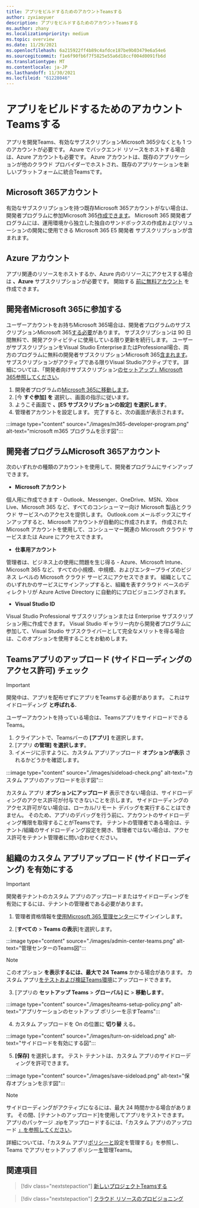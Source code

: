 ```yaml
---
title: アプリをビルドするためのアカウントTeamsする
author: zyxiaoyuer
description: アプリをビルドするためのアカウントTeamsする
ms.author: zhany
ms.localizationpriority: medium
ms.topic: overview
ms.date: 11/29/2021
ms.openlocfilehash: 6a215922ff4b89c4afdce187be9b03479e6a54e6
ms.sourcegitcommit: f1e6f90fb6f7f5825e55a6d18ccf004d0091fb6d
ms.translationtype: MT
ms.contentlocale: ja-JP
ms.lasthandoff: 11/30/2021
ms.locfileid: "61228046"
---
```

# <a name="prepare-accounts-to-build-teams-apps"></a>アプリをビルドするためのアカウントTeamsする

アプリを開発Teams、有効なサブスクリプションMicrosoft 365少なくとも 1 つのアカウントが必要です。 Azure でバックエンド リソースをホストする場合は、Azure アカウントも必要です。 Azure アカウントは、既存のアプリケーションが他のクラウド プロバイダーでホストされ、既存のアプリケーションを新しいプラットフォームに統合Teamsです。

## <a name="microsoft-365-account"></a>Microsoft 365アカウント

有効なサブスクリプションを持つ既存Microsoft 365アカウントがない場合は、開発者プログラムに参加Microsoft 365[作成できます](https://developer.microsoft.com/microsoft-365/dev-program)。 Microsoft 365 開発者プログラムには、運用環境から独立した独自のサンドボックスの作成およびソリューションの開発に使用できる Microsoft 365 E5 開発者 サブスクリプションが含まれます。

## <a name="azure-account"></a>Azure アカウント

アプリ関連のリソースをホストするか、Azure 内のリソースにアクセスする場合は **、Azure** サブスクリプションが必要です。 開始する [前に無料アカウント](https://azure.microsoft.com/free/) を作成できます。

## <a name="join-microsoft-365-developer-program"></a>開発者Microsoft 365に参加する 

ユーザーアカウントをお持ちMicrosoft 365場合は、開発者プログラムのサブスクリプションMicrosoft 365[する必要](https://developer.microsoft.com/microsoft-365/dev-program)があります。 サブスクリプションは 90 日間無料で、開発アクティビティに使用している限り更新を続行します。 ユーザーがサブスクリプションをVisual Studio EnterpriseまたはProfessional場合、両方のプログラムに無料の開発者サブスクリプションMicrosoft 365[含まれます](https://aka.ms/MyVisualStudioBenefits)。 サブスクリプションがアクティブである限りVisual Studioアクティブです。 詳細については、「開発者向けサブスクリプション[のセットアップ」Microsoft 365参照してください](https://developer.microsoft.com/microsoft-365/dev-program)。

1. 開発者プログラムの[Microsoft 365に移動します](https://developer.microsoft.com/microsoft-365/dev-program)。
2. [今 **すぐ参加] を** 選択し、画面の指示に従います。
3. ようこそ画面で **、[E5 サブスクリプションの設定] を選択します**。
4. 管理者アカウントを設定します。 完了すると、次の画面が表示されます。

:::image type="content" source="./images/m365-developer-program.png" alt-text="microsoft m365 プログラムを示す図":::

## <a name="accounts-for-microsoft-365-developer-program"></a>開発者プログラムMicrosoft 365アカウント

次のいずれかの種類のアカウントを使用して、開発者プログラムにサインアップできます。

- **Microsoft アカウント** 

個人用に作成できます - Outlook、Messenger、OneDrive、MSN、Xbox Live、Microsoft 365 など、すべてのコンシューマー向け Microsoft 製品とクラウド サービスへのアクセスを提供します。 Outlook.com メールボックスにサインアップすると、Microsoft アカウントが自動的に作成されます。 作成された Microsoft アカウントを使用して、コンシューマー関連の Microsoft クラウド サービスまたは Azure にアクセスできます。

- **仕事用アカウント**

 管理者は、ビジネス上の使用に問題を生じ得る - Azure、Microsoft Intune、Microsoft 365 など、すべての小規模、中規模、およびエンタープライズのビジネス レベルの Microsoft クラウド サービスにアクセスできます。 組織としてこのいずれかのサービスにサインアップすると、組織を表すクラウド ベースのディレクトリが Azure Active Directory に自動的にプロビジョニングされます。

- **Visual Studio ID**

Visual Studio Professional サブスクリプションまたは Enterprise サブスクリプション用に作成できます。 Visual Studio ギャラリー内から開発者プログラムに参加して、Visual Studio サブスクライバーとして完全なメリットを得る場合は、このオプションを使用することをお勧めします。

## <a name="teams-customer-app-uploading-sideloading-permission-check"></a>Teamsアプリのアップロード (サイドローディングのアクセス許可) チェック

> [!IMPORTANT]
> 開発中は、アプリを配布せずにアプリをTeamsする必要があります。 これはサイドローディング **と呼ばれる.**

ユーザーアカウントを持っている場合は、TeamsアプリをサイドロードできるTeams。

1. クライアントで、Teamsバーの **[アプリ]** を選択します。
2. [アプリ **の管理] を選択します**。
3. イメージに示すように、カスタム アプリアップロード **オプションが表示** されるかどうかを確認します。

:::image type="content" source="./images/sideload-check.png" alt-text="カスタム アプリのアップロードを示す図":::

カスタム アプリ **オプションにアップロード** 表示できない場合は、サイドローディングのアクセス許可が付与できないことを示します。 サイドローディングのアクセス許可がない場合は、ローカル/リモート デバッグを実行することはできません。 そのため、アプリのデバッグを行う前に、アカウントのサイドローディング権限を取得することがTeamsです。 テナントの管理者である場合は、テナント/組織のサイドローディング設定を開き、管理者ではない場合は、アクセス許可をテナント管理者に問い合わせください。

## <a name="enable-custom-app-uploading-sideloading--for-your-organization"></a>組織のカスタム アプリアップロード (サイドローディング) を有効にする

> [!IMPORTANT]
> 開発者テナントのカスタム アプリのアップロードまたはサイドローディングを有効にするには、テナントの管理者である必要があります。

1. 管理者資格情報を[使用Microsoft 365 管理センター](https://admin.microsoft.com/Adminportal/Home?source=applauncher#/homepage#/)にサインインします。

2. [**すべての** > **Teams の表示**]を選択します。

:::image type="content" source="./images/admin-center-teams.png" alt-text="管理センターのTeams図":::

> [!NOTE]
> このオプション **を表示するには、最大で 24** **Teams** かかる場合があります。 カスタム アプリ[をテストおよび検証Teams環境](/microsoftteams/upload-custom-apps)にアップロードできます。

3. [アプリの **セットアップ Teams**  >  **グローバル] に**  >  **移動します**。

:::image type="content" source="./images/teams-setup-policy.png" alt-text="アプリケーションのセットアップ ポリシーを示すTeams":::

4. カスタム アップロードを On の位置に **切り替** える。

:::image type="content" source="./images/turn-on-sideload.png" alt-text="サイドロードを有効にする図":::

5. **[保存]** を選択します。 テスト テナントは、カスタム アプリのサイドローディングを許可できます。

:::image type="content" source="./images/save-sideload.png" alt-text="保存オプションを示す図":::

> [!Note]
> サイドローディングがアクティブになるには、最大 24 時間かかる場合があります。 その間、[テナントのアップロード]を使用してアプリをテストできます。 アプリのパッケージ .zipをアップロードするには、「カスタム アプリのアップロード [」を参照してください](/microsoftteams/teams-app-setup-policies)。

詳細については、「カスタム アプリ[ポリシーと](/microsoftteams/teams-custom-app-policies-and-settings)設定を管理する」を参照し、Teams でアプリセットアップ ポリシー[を](/microsoftteams/teams-app-setup-policies)管理Teams。

## <a name="see-also"></a>関連項目

> [!div class="nextstepaction"]
> [新しいプロジェクトTeamsする](create-new-project.md)

> [!div class="nextstepaction"]
> [クラウド リソースのプロビジョニング](provision.md)
